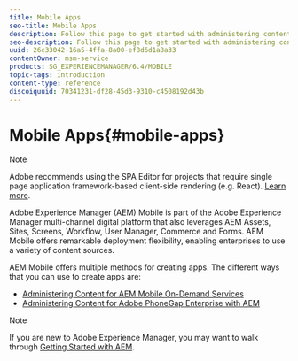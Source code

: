 ```yaml
---
title: Mobile Apps
seo-title: Mobile Apps
description: Follow this page to get started with administering content for mobile apps.
seo-description: Follow this page to get started with administering content for mobile apps.
uuid: 26c33042-16a5-4ffa-8a00-ef8d6d1a8a33
contentOwner: msm-service
products: SG_EXPERIENCEMANAGER/6.4/MOBILE
topic-tags: introduction
content-type: reference
discoiquuid: 70341231-df28-45d3-9310-c4508192d43b
---
```


# Mobile Apps{#mobile-apps}

>[!NOTE]
>
>Adobe recommends using the SPA Editor for projects that require single page application framework-based client-side rendering (e.g. React). [Learn more](../../sites/developing/using/spa-overview.md).

Adobe Experience Manager (AEM) Mobile is part of the Adobe Experience Manager multi-channel digital platform that also leverages AEM Assets, Sites, Screens, Workflow, User Manager, Commerce and Forms. AEM Mobile offers remarkable deployment flexibility, enabling enterprises to use a variety of content sources.

AEM Mobile offers multiple methods for creating apps. The different ways that you can use to create apps are:

* [Administering Content for AEM Mobile On-Demand Services](../../mobile/using/aem-mobile.md)
* [Administering Content for Adobe PhoneGap Enterprise with AEM](../../mobile/using/administer-phonegap.md)

>[!NOTE]
>
>If you are new to Adobe Experience Manager, you may want to walk through [Getting Started with AEM](../../sites/deploying/using/deploy.md).

